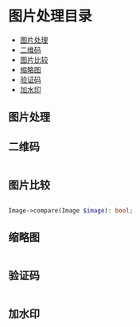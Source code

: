 # 图片处理目录

- [图片处理](#base)
- [二维码](#qrcode)
- [图片比较](#compare)
- [缩略图](#thumb)
- [验证码](#verify)
- [加水印](#water)

<a name="base"></a>
## 图片处理

<a name="qrcode"></a>
## 二维码

```PHP


```

<a name="compare"></a>
## 图片比较

```PHP

Image->compare(Image $image): bool;

```

<a name="thumb"></a>
## 缩略图

```PHP


```

<a name="verify"></a>
## 验证码

```PHP


```

<a name="water"></a>
## 加水印

```PHP


```
